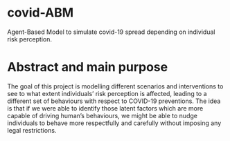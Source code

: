 # covid-ABM
Agent-Based Model to simulate covid-19 spread depending on individual risk perception.

# Abstract and main purpose

The goal of this project is modelling different scenarios and interventions to see to what extent individuals’ risk perception is affected, leading to a different set of behaviours with respect to COVID-19 preventions.
The idea is that if we were able to identify those latent factors which are more capable of driving human’s behaviours, we might be able to nudge individuals to behave more respectfully and carefully without imposing any legal restrictions. 

